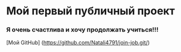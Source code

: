 # Мой первый публичный проект

### Я очень счастлива и хочу продолжать учиться!!!

[Мой GitHub] (https://github.com/Natali4791/join-job.git/)
